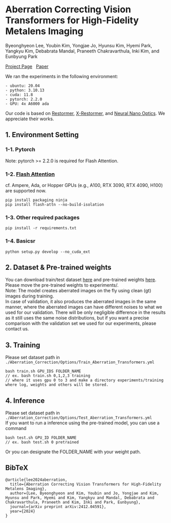 # Aberration Correcting Vision Transformers for High-Fidelity Metalens Imaging

Byeonghyeon Lee, Youbin Kim, Yongjae Jo, Hyunsu Kim, Hyemi Park, Yangkyu Kim, Debabrata Mandal, Praneeth Chakravarthula, Inki Kim, and Eunbyung Park

[Project Page](https://benhenryl.github.io/Metalens_Transformer/) &nbsp; [Paper](https://arxiv.org/abs/2412.04591) 


We ran the experiments in the following environment:
```
- ubuntu: 20.04
- python: 3.10.13
- cuda: 11.8
- pytorch: 2.2.0
- GPU: 4x A6000 ada
```

Our code is based on [Restormer](https://github.com/swz30/Restormer), [X-Restormer](https://github.com/Andrew0613/X-Restormer), and [Neural Nano Optics](https://github.com/princeton-computational-imaging/Neural_Nano-Optics). We appreciate their works.

## 1. Environment Setting
### 1-1. Pytorch
Note: pytorch >= 2.2.0 is required for Flash Attention.

### 1-2. [Flash Attention](https://github.com/Dao-AILab/flash-attention)
cf. Ampere, Ada, or Hopper GPUs (e.g., A100, RTX 3090, RTX 4090, H100) are supported now.
```
pip install packaging ninja
pip install flash-attn --no-build-isolation
```

### 1-3. Other required packages
```
pip install -r requirements.txt
```

### 1-4. Basicsr
```
python setup.py develop --no_cuda_ext
```

## 2. Dataset & Pre-trained weights
You can download train/test dataset [here](https://drive.google.com/drive/folders/1e2wJwmcjXFvblVs0l5OXwpIkTqxd1Fhq?usp=drive_link) and pre-trained weights [here](https://drive.google.com/drive/folders/1q5pKE1Z0RJjHVmJlNq7nPSWcaGd9bDb7?usp=drive_link).
Please move the pre-trained weights to experiments/.  
Note: The model creates aberrated images on the fly using clean (gt) images during training.  
In case of validation, it also produces the aberrated images in the same manner, where the aberrated images can have different noises to what we used for our validation. 
There will be only negligible difference in the results as it still uses the same noise distributions, but if you want a precise comparison with the validation set we used for our experiments, please contact us.


## 3. Training
Please set dataset path in ```./Aberration_Correction/Options/Train_Aberration_Transformers.yml``` 
```
bash train.sh GPU_IDS FOLDER_NAME 
// ex. bash train.sh 0,1,2,3 training
// where it uses gpu 0 to 3 and make a directory experiments/training where log, weights and others will be stored.
```

## 4. Inference
Please set dataset path in ```./Aberration_Correction/Options/Test_Aberration_Transformers.yml```  
If you want to run a inference using the pre-trained model, you can use a command
```
bash test.sh GPU_ID FOLDER_NAME
// ex. bash test.sh 0 pretrained
```
Or you can designate the FOLDER_NAME with your weight path. 

## BibTeX
```
@article{lee2024aberration,
  title={Aberration Correcting Vision Transformers for High-Fidelity Metalens Imaging},
  author={Lee, Byeonghyeon and Kim, Youbin and Jo, Yongjae and Kim, Hyunsu and Park, Hyemi and Kim, Yangkyu and Mandal, Debabrata and Chakravarthula, Praneeth and Kim, Inki and Park, Eunbyung},
  journal={arXiv preprint arXiv:2412.04591},
  year={2024}
}
```